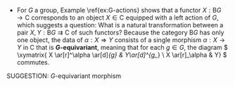 -  For $G$ a group, Example \ref{ex:G-actions} shows that a functor $X: \mathsf{B} G \to \mathsf{C}$ corresponds to an object $X \in \mathsf{C}$ equipped with a left action of $G$, which suggests a question: What is a natural transformation between a pair $X,Y : \mathsf{B} G \rightrightarrows \mathsf{C}$ of such functors? Because the category $\mathsf{B} G$ has only one object, the data of $\alpha : X \Rightarrow Y$ consists of a single morphism $\alpha : X \to Y$ in $\mathsf{C}$ that is **$G$-equivariant**, meaning that for each $g \in G$, the diagram
$ \xymatrix{ X \ar[r]^\alpha \ar[d]_{g_*} & Y\ar[d]^{g_*} \\ X \ar[r]_\alpha & Y} $ commutes.

SUGGESTION: $G$-equivariant morphism